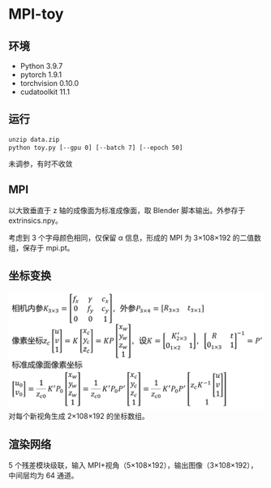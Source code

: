 # MPI-toy
## 环境
* Python 3.9.7
* pytorch 1.9.1
* torchvision 0.10.0
* cudatoolkit 11.1
## 运行
```
unzip data.zip
python toy.py [--gpu 0] [--batch 7] [--epoch 50]
```
未调参，有时不收敛
## MPI
以大致垂直于 z 轴的成像面为标准成像面，取 Blender 脚本输出。外参存于 extrinsics.npy。

考虑到 3 个字母颜色相同，仅保留 α 信息，形成的 MPI 为 3×108×192 的二值数组，保存于 mpi.pt。
## 坐标变换
![](坐标变换.png)
对每个新视角生成 2×108×192 的坐标数组。
## 渲染网络
5 个残差模块级联，输入 MPI+视角（5×108×192），输出图像（3×108×192），中间层均为 64 通道。
